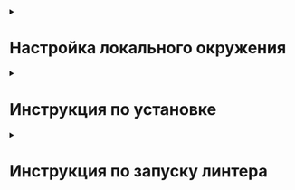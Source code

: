 <details><summary><h1>Настройка локального окружения</h1></summary>

Для внесения изменений в репозиторий необходимо настроить работу внутри devcontainer-а.

- Устновить [Docker Desktop](https://www.docker.com/products/docker-desktop/)
- Установить [Visual Studio Code](https://code.visualstudio.com/download)
- [Настроить Visual Studio Code и Docker для использования Devcontainers](https://code.visualstudio.com/docs/devcontainers/containers#_getting-started)
- [Настроить Git и SSH для работы в Devcontainer](https://code.visualstudio.com/remote/advancedcontainers/sharing-git-credentials)
- [Установить шрифт Meslo Nerd Font для CLI в терминале](https://github.com/romkatv/powerlevel10k?tab=readme-ov-file#fonts)
- По необходимости установить и настроить kubectl, внутри контейнера будут использованы настройки с хоста
- Склонировать этот репозиторий на рабочую станцию
- Открыть директорию с репозиторием через Visual Studio Code
- Установить [рекомендуемые плагины](.vscode/extensions.json) Visual Studio Code
- Ввести `Ctrl+Shift+P` или `Cmd+Shift+P` и выбрать `Dev Containers: Rebuild and Reopen in Container`

</details>

<details><summary><h1>Инструкция по установке</h1></summary>

- Клонируйте репозиторий и перейдите в него.
```bash
git clone git@hub.mos.ru:shift-python/y2024/homeworks/vstakrotskij/transaction_service.git
```
- Создайте файл .env, в корневой папке проекта, с переменными окружения.
```
SECRET = (секрет для создания токена)
```
- Для установки виртуального окружения с помощью Poetry нужно установить его через pip:
```bash
pip install poetry
```
- Для установки зависимостей выполните команду:

```bash
poetry install
```
- Для запуска API выполните команду:
```bash
python src/app/main.py
```

</details>

<details><summary><h1>Инструкция по запуску линтера</h1></summary>

- Для установки виртуального окружения с помощью Poetry нужно установить его через pip:
```bash
pip install poetry
```
- Для установки зависимостей выполните команду:

```bash
poetry install
```
- Для запуска линтера выполните команду:

```bash
flake8 src/
```

</details>
